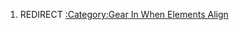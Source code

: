 1.  REDIRECT [:Category:Gear In When Elements
    Align](:Category:Gear_In_When_Elements_Align "wikilink")

